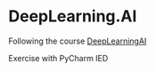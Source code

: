 # DeepLearning.AI
Following the course [DeepLearningAI](https://www.coursera.org/professional-certificates/tensorflow-in-practice)

Exercise with PyCharm IED